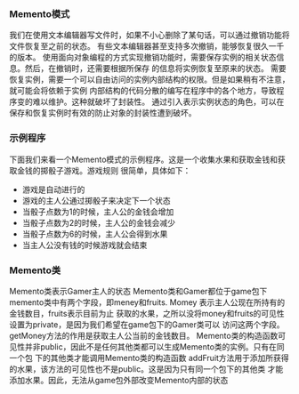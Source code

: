 ### Memento模式
我们在使用文本编辑器写文件时，如果不小心删除了某句话，可以通过撤销功能将文件恢复至之前的状态。
有些文本编辑器甚至支持多次撤销，能够恢复很久一千的版本。
使用面向对象编程的方式实现撤销功能时，需要保存实例的相关状态信息。然后，在撤销时，还需要根据所保存
的信息将实例恢复至原来的状态。
需要恢复实例，需要一个可以自由访问的实例内部结构的权限。但是如果稍有不注意，就可能会将依赖于实例
内部结构的代码分散的编写在程序中的各个地方，导致程序变的难以维护。这种就破坏了封装性。
通过引入表示实例状态的角色，可以在保存和恢复实例时有效的防止对象的封装性遭到破坏。

### 示例程序
下面我们来看一个Memento模式的示例程序。这是一个收集水果和获取金钱和获取金钱的掷骰子游戏。游戏规则
很简单，具体如下：
- 游戏是自动进行的
- 游戏的主人公通过掷骰子来决定下一个状态
- 当骰子点数为1的时候，主人公的金钱会增加
- 当骰子点数为2的时候，主人公的金钱会减少
- 当骰子点数为6的时候，主人公会得到水果
- 当主人公没有钱的时候游戏就会结束

### Memento类
Memento类表示Gamer主人的状态
Memento类和Gamer都位于game包下
memento类中有两个字段，即meney和fruits. Momey 表示主人公现在所持有的金钱数目，fruits表示目前为止
获取的水果，之所以没将money和fruits的可见性设置为private，是因为我们希望在game包下的Gamer类可以
访问这两个字段。
getMoney方法的作用是获取主人公当前的金钱数目。
Memento类的构造函数可见性并非public，因此不是任何其他类都可以生成Memento类的实例。只有在同一个包
下的其他类才能调用Memento类的构造函数
addFruit方法用于添加所获得的水果，该方法的可见性也不是public。这是因为只有同一个包下的其他类
才能添加水果。因此，无法从game包外部改变Memento内部的状态
